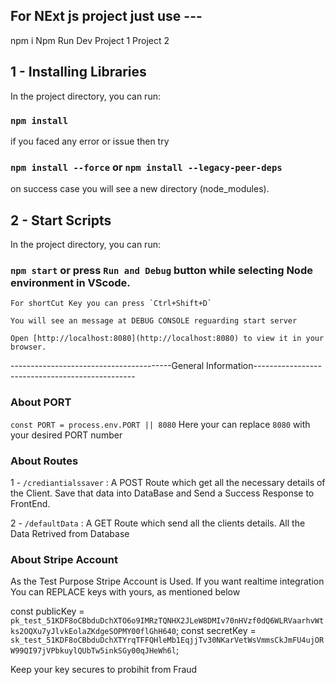 ## For NExt js project just  use   --- 
npm i
Npm Run Dev    Project 1
 Project 2

## 1 - Installing Libraries 

In the project directory, you can run:

### `npm install` 

if you faced any error or issue then try 

### `npm install --force` or `npm install --legacy-peer-deps`

 on success case you will see a new directory (node_modules).


## 2 - Start Scripts
In the project directory, you can run:

### `npm start` or press `Run and Debug` button while selecting Node environment in VScode. 

    For shortCut Key you can press `Ctrl+Shift+D` 

    You will see an message at DEBUG CONSOLE reguarding start server

    Open [http://localhost:8080](http://localhost:8080) to view it in your browser.

----------------------------------------General Information------------------------------------------------

### About PORT
`const PORT = process.env.PORT || 8080`
Here your can replace `8080` with your desired PORT number 



### About Routes

 1 - `/crediantialssaver` : 
                        A POST Route which get all the necessary details of the Client. Save that data into DataBase and Send a Success Response to FrontEnd.


 2 - `/defaultData` : 
                        A GET Route which send all the clients details. All the Data Retrived from Database

### About Stripe Account 
As the Test Purpose Stripe Account is Used. If you want realtime integration You can REPLACE keys with yours, as mentioned below

const publicKey = `pk_test_51KDF8oCBbduDchXTO6o9IMRzTQNHX2JLeW8DMIv70nHVzf0dQ6WLRVaarhvWtks2OQXu7yJlvkEolaZKdgeSOPMY00flGhH640`;
const secretKey = `sk_test_51KDF8oCBbduDchXTYrqTFFQHleMb1EqjjTv30NKarVetWsVmmsCkJmFU4ujORW99QI97jVPbkuylQUbTw5inkSGy00qJHeWh6l`;

Keep your key secures to probihit from Fraud
